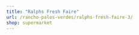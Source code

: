 ```yaml
---
title: "Ralphs Fresh Faire"
url: /rancho-palos-verdes/ralphs-fresh-faire-3/
shop: supermarket
---
```

